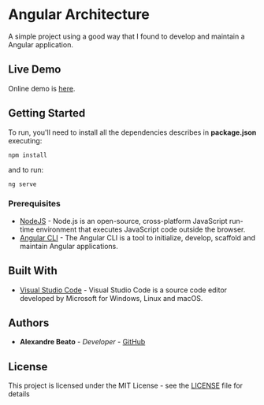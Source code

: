 # Angular Architecture

A simple project using a good way that I found to develop and maintain a Angular application.

## Live Demo

Online demo is [here](http://angular-architecture.getforge.io/).

## Getting Started

To run, you'll need to install all the dependencies describes in **package.json** executing:

```
npm install
```

and to run:

```
ng serve
```

### Prerequisites

* [NodeJS](https://nodejs.org/en/) - Node.js is an open-source, cross-platform JavaScript run-time environment that executes JavaScript code outside the browser.
* [Angular CLI](https://cli.angular.io/) - The Angular CLI is a tool to initialize, develop, scaffold and maintain Angular applications.


## Built With

* [Visual Studio Code](https://code.visualstudio.com/) - Visual Studio Code is a source code editor developed by Microsoft for Windows, Linux and macOS.


## Authors

* **Alexandre Beato** - *Developer* - [GitHub](https://github.com/alexandrebeato)

## License

This project is licensed under the MIT License - see the [LICENSE](LICENSE) file for details